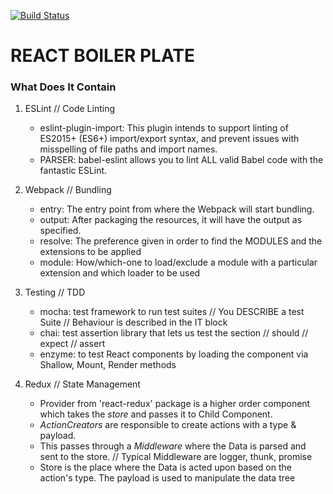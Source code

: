 [![Build Status](https://travis-ci.org/vedvrat13/reactBoilerplate.svg?branch=master)](https://travis-ci.org/vedvrat13/reactBoilerplate)

# REACT BOILER PLATE

### What Does It Contain    
1) ESLint // Code Linting
    - eslint-plugin-import: This plugin intends to support linting of ES2015+ (ES6+) import/export syntax, and prevent issues with misspelling of file paths and import names.
    - PARSER: babel-eslint allows you to lint ALL valid Babel code with the fantastic ESLint.

2) Webpack // Bundling
    - entry: The entry point from where the Webpack will start bundling.
    - output: After packaging the resources, it will have the output as specified.
    - resolve: The preference given in order to find the MODULES and the extensions to be applied
    - module: How/which-one to load/exclude a module with a particular extension and which loader to be used

3) Testing // TDD
    - mocha: test framework to run test suites
        // You DESCRIBE a test Suite
        // Behaviour is described in the IT block
    - chai: test assertion library that lets us test the section
        // should
        // expect
        // assert
    - enzyme: to test React components by loading the component via Shallow, Mount, Render methods

4) Redux // State Management
    - Provider from 'react-redux' package is a higher order component which takes the *store* and passes it to Child Component.
    - *ActionCreators* are responsible to create actions with a type & payload.
    - This passes through a *Middleware* where the Data is parsed and sent to the store.
        // Typical Middleware are logger, thunk, promise
    - Store is the place where the Data is acted upon based on the action's type.
        The payload is used to manipulate the data tree
